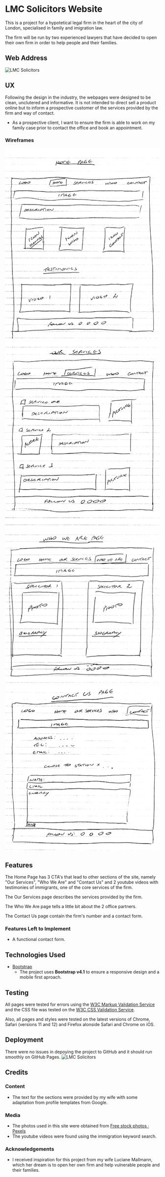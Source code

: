 # LMC Solicitors Website

This is a project for a hypotetical legal firm in the heart of the city of London, specialised in family and imigration law.

The firm will be run by two experienced lawyers that have decided to open their own firm in order to help people and their families.

## Web Address

![LMC Solicitors](https://gbronca.github.io/lmc-lawyers/)

## UX

Following the design in the industry, the webpages were designed to be clean, unclutered and informative. It is not intended to direct sell a product online but  to inform a prospective customer of the services provided by the firm and way of contact.

- As a prospective client, I want to ensure the firm is able to work on my family case prior to contact the office and book an appointment.

### Wireframes

![home-page.png](/assets/wireframes/home-page.png)
![services.png](/assets/wireframes/services.png)
![who.png](/assets/wireframes/who.png)
![contact.png](/assets/wireframes/contact.png)

## Features

The Home Page has 3 CTA's that lead to other sections of the site, namely "Our Services", "Who We Are" and "Contact Us" and 2 youtube videos with testimonies of immigrants, one of the core services of the firm.

The Our Services page describes the services provided by the firm.

The Who We Are page tells a little bit about the 2 office partners.

The Contact Us page contain the firm's number and a contact form.

### Features Left to Implement

- A functional contact form.

## Technologies Used

- [Bootstrap](https://getbootstrap.com/)
  - The project uses **Bootstrap v4.1** to ensure a responsive design and a mobile first aproach.

## Testing

All pages were tested for errors using the [W3C Markup Validation Service](https://validator.w3.org/) and the CSS file was tested on the [W3C CSS Validation Service](https://jigsaw.w3.org/css-validator/).

Also, all pages and styles were tested on the latest versions of Chrome, Safari (versions 11 and 12) and Firefox alonside Safari and Chrome on iOS.

## Deployment

There were no issues in depoying the project to GitHub and it should run smoothly on GitHub Pages. ![LMC Solicitors](https://gbronca.github.io/lmc-lawyers/)

## Credits

### Content

- The text for the sections were provided by my wife with some adaptation from profile templates from Google.

### Media

- The photos used in this site were obtained from [Free stock photos · Pexels](https://www.pexels.com)
- The youtube videos were found using the immigration keyword search.

### Acknowledgements

- I received inspiration for this project from my wife Luciane Mallmann, which her dream is to open her own firm and help vulnerable people and their families.
